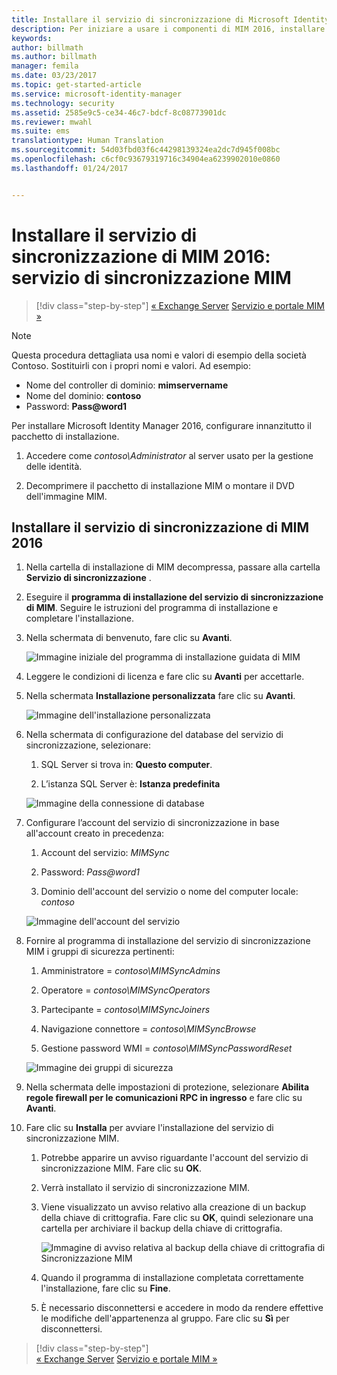 ```yaml
---
title: Installare il servizio di sincronizzazione di Microsoft Identity Manager | Documentazione Microsoft
description: Per iniziare a usare i componenti di MIM 2016, installare e configurare il servizio di sincronizzazione.
keywords: 
author: billmath
ms.author: billmath
manager: femila
ms.date: 03/23/2017
ms.topic: get-started-article
ms.service: microsoft-identity-manager
ms.technology: security
ms.assetid: 2585e9c5-ce34-46c7-bdcf-8c08773901dc
ms.reviewer: mwahl
ms.suite: ems
translationtype: Human Translation
ms.sourcegitcommit: 54d03fbd03f6c44298139324ea2dc7d945f008bc
ms.openlocfilehash: c6cf0c93679319716c34904ea6239902010e0860
ms.lasthandoff: 01/24/2017


---
```


# <a name="install-mim-2016-mim-synchronization-service"></a>Installare il servizio di sincronizzazione di MIM 2016: servizio di sincronizzazione MIM

>[!div class="step-by-step"]
[« Exchange Server](prepare-server-exchange.md)
[Servizio e portale MIM »](install-mim-service-portal.md)

> [!NOTE]
> Questa procedura dettagliata usa nomi e valori di esempio della società Contoso. Sostituirli con i propri nomi e valori. Ad esempio:
> - Nome del controller di dominio: **mimservername**
> - Nome del dominio: **contoso**
> - Password: **Pass@word1**

Per installare Microsoft Identity Manager 2016, configurare innanzitutto il pacchetto di installazione.

1. Accedere come *contoso\Administrator* al server usato per la gestione delle identità.

2. Decomprimere il pacchetto di installazione MIM o montare il DVD dell'immagine MIM.

## <a name="install-mim-2016-synchronization-service"></a>Installare il servizio di sincronizzazione di MIM 2016

1. Nella cartella di installazione di MIM decompressa, passare alla cartella **Servizio di sincronizzazione** .

2. Eseguire il **programma di installazione del servizio di sincronizzazione di MIM**. Seguire le istruzioni del programma di installazione e completare l'installazione.

3. Nella schermata di benvenuto, fare clic su **Avanti**.

    ![Immagine iniziale del programma di installazione guidata di MIM](media/MIM-Install1.png)

4. Leggere le condizioni di licenza e fare clic su **Avanti** per accettarle.

5. Nella schermata **Installazione personalizzata** fare clic su **Avanti**.

    ![Immagine dell'installazione personalizzata](media/MIM-Install2.png)

6.  Nella schermata di configurazione del database del servizio di sincronizzazione, selezionare:

    1.  SQL Server si trova in: **Questo computer**.

    2.  L’istanza SQL Server è: **Istanza predefinita**

    ![Immagine della connessione di database](media/MIM-Install3.png)

7.  Configurare l’account del servizio di sincronizzazione in base all'account creato in precedenza:

    1.  Account del servizio: *MIMSync*

    2.  Password: *Pass@word1*

    3.  Dominio dell'account del servizio o nome del computer locale: *contoso*

    ![Immagine dell'account del servizio](media/MIM-Install4.png)

8.  Fornire al programma di installazione del servizio di sincronizzazione MIM i gruppi di sicurezza pertinenti:

    1. Amministratore = *contoso\MIMSyncAdmins*

    2. Operatore = *contoso\MIMSyncOperators*

    3. Partecipante = *contoso\MIMSyncJoiners*

    4. Navigazione connettore = *contoso\MIMSyncBrowse*

    5. Gestione password WMI = *contoso\MIMSyncPasswordReset*

    ![Immagine dei gruppi di sicurezza](media/MIM-Install5.png)

9. Nella schermata delle impostazioni di protezione, selezionare **Abilita regole firewall per le comunicazioni RPC in ingresso** e fare clic su **Avanti**.

10. Fare clic su **Installa** per avviare l'installazione del servizio di sincronizzazione MIM.

    1. Potrebbe apparire un avviso riguardante l'account del servizio di sincronizzazione MIM. Fare clic su **OK**.

    2. Verrà installato il servizio di sincronizzazione MIM.

    3. Viene visualizzato un avviso relativo alla creazione di un backup della chiave di crittografia. Fare clic su **OK**, quindi selezionare una cartella per archiviare il backup della chiave di crittografia.

        ![Immagine di avviso relativa al backup della chiave di crittografia di Sincronizzazione MIM](media/MIM-Install7.png)

    4. Quando il programma di installazione completata correttamente l'installazione, fare clic su **Fine**.

    5. È necessario disconnettersi e accedere in modo da rendere effettive le modifiche dell'appartenenza al gruppo. Fare clic su **Sì** per disconnettersi.

>[!div class="step-by-step"]  
[« Exchange Server](prepare-server-exchange.md)
[Servizio e portale MIM »](install-mim-service-portal.md)

